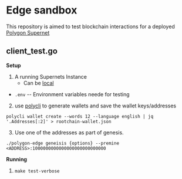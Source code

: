 # Edge sandbox

This repository is aimed to test blockchain interactions for a deployed [Polygon Supernet](https://wiki.polygon.technology/docs/supernets/get-started/what-are-supernets)



## client_test.go

**Setup**

1) A running Supernets Instance
    - Can be [local](https://wiki.polygon.technology/docs/supernets/operate/supernets-local-deploy-supernet)
- `.env` -- Environment variables neede for testing

2) use [polycli](https://github.com/maticnetwork/polygon-cli) to generate wallets and save the wallet keys/addresses

```polycli wallet create --words 12 --language english | jq '.Addresses[:2]' > rootchain-wallet.json```

3) Use one of the addresses as part of genesis. 

``` ./polygon-edge geneisis {options} --premine <ADDRESS>:1000000000000000000000000000 ```

**Running**
1) `make test-verbose`



